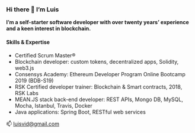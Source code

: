 ### Hi there 👋 I’m Luis

**I’m a self-starter software developer with over twenty years’ experience and a keen interest in blockchain.**

#### Skills & Expertise ####

* Certified Scrum Master®
* Blockchain developer: custom tokens, decentralized apps, Solidity, web3.js 
* Consensys Academy: Ethereum Developer Program Online Bootcamp 2019 (BDB-S19)
* RSK Certified developer trainer: Blockchain & Smart contracts, 2018, RSK Labs
* MEAN.JS stack back-end developer: REST APIs, Mongo DB, MySQL, Mocha, Istanbul, Travis, Docker
* Java applications: Spring Boot, RESTful web services

📫 luisvid@gmail.com

<!--
**luisvid/luisvid** is a ✨ _special_ ✨ repository because its `README.md` (this file) appears on your GitHub profile.

Here are some ideas to get you started:

- 🔭 I’m currently working on ...
- 🌱 I’m currently learning ...
- 👯 I’m looking to collaborate on ...
- 🤔 I’m looking for help with ...
- 💬 Ask me about ...
- 📫 How to reach me: ...
- 😄 Pronouns: ...
- ⚡ Fun fact: ...
-->
